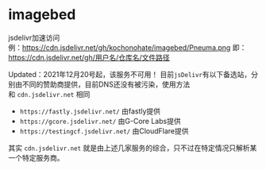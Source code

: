 # imagebed

jsdelivr加速访问  
例：https://cdn.jsdelivr.net/gh/kochonohate/imagebed/Pneuma.png
即：https://cdn.jsdelivr.net/gh/用户名/仓库名/文件路径

Updated：2021年12月20号起，该服务不可用！
目前`jsDelivr`有以下备选站，分别由不同的赞助商提供，目前DNS还没有被污染，使用方法和 `cdn.jsdelivr.net` 相同

- `https://fastly.jsdelivr.net/` 由fastly提供
- `https://gcore.jsdelivr.net/` 由G-Core Labs提供
- `https://testingcf.jsdelivr.net/` 由CloudFlare提供

其实 `cdn.jsdelivr.net` 就是由上述几家服务的综合，只不过在特定情况只解析某一个特定服务商。
